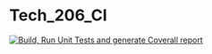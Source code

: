 # Tech_206_CI

[![Build, Run Unit Tests and generate Coverall report](https://github.com/nishman89/Tech_206_CI/actions/workflows/dotnet.yml/badge.svg)](https://github.com/nishman89/Tech_206_CI/actions/workflows/dotnet.yml)
